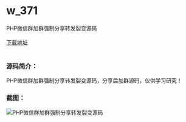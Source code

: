 # w_371
PHP微信群加群强制分享转发裂变源码
<br/></br>
[下载地址](https://www.uuid2.com/371.html "下载地址")
<br/></br>
<h3>源码简介：</h3>
<p>PHP微信群加群强制分享转发裂变源码，分享后加群源码，仅供学习研究！<p>
<h3>截图：</h3>
<img src="https://www.uuid2.com/wp-content/uploads/img/202105/9ab8e31137.jpg" alt="PHP微信群加群强制分享转发裂变源码">
